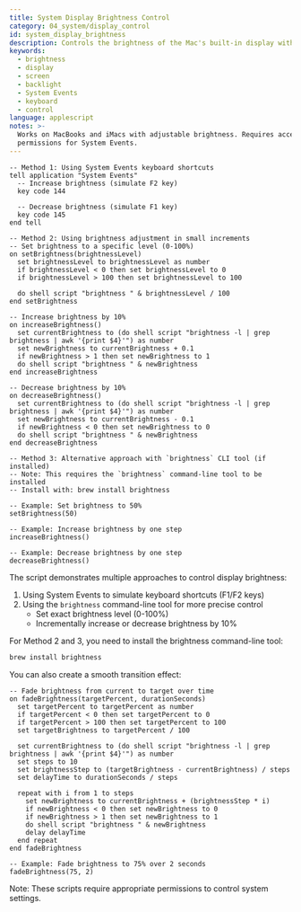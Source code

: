 ```yaml
---
title: System Display Brightness Control
category: 04_system/display_control
id: system_display_brightness
description: Controls the brightness of the Mac's built-in display with precise increments
keywords:
  - brightness
  - display
  - screen
  - backlight
  - System Events
  - keyboard
  - control
language: applescript
notes: >-
  Works on MacBooks and iMacs with adjustable brightness. Requires accessibility
  permissions for System Events.
---
```


```applescript
-- Method 1: Using System Events keyboard shortcuts
tell application "System Events"
  -- Increase brightness (simulate F2 key)
  key code 144
  
  -- Decrease brightness (simulate F1 key)
  key code 145
end tell

-- Method 2: Using brightness adjustment in small increments
-- Set brightness to a specific level (0-100%)
on setBrightness(brightnessLevel)
  set brightnessLevel to brightnessLevel as number
  if brightnessLevel < 0 then set brightnessLevel to 0
  if brightnessLevel > 100 then set brightnessLevel to 100
  
  do shell script "brightness " & brightnessLevel / 100
end setBrightness

-- Increase brightness by 10%
on increaseBrightness()
  set currentBrightness to (do shell script "brightness -l | grep brightness | awk '{print $4}'") as number
  set newBrightness to currentBrightness + 0.1
  if newBrightness > 1 then set newBrightness to 1
  do shell script "brightness " & newBrightness
end increaseBrightness

-- Decrease brightness by 10%
on decreaseBrightness()
  set currentBrightness to (do shell script "brightness -l | grep brightness | awk '{print $4}'") as number
  set newBrightness to currentBrightness - 0.1
  if newBrightness < 0 then set newBrightness to 0
  do shell script "brightness " & newBrightness
end decreaseBrightness

-- Method 3: Alternative approach with `brightness` CLI tool (if installed)
-- Note: This requires the `brightness` command-line tool to be installed
-- Install with: brew install brightness

-- Example: Set brightness to 50%
setBrightness(50)

-- Example: Increase brightness by one step
increaseBrightness()

-- Example: Decrease brightness by one step
decreaseBrightness()
```

The script demonstrates multiple approaches to control display brightness:

1. Using System Events to simulate keyboard shortcuts (F1/F2 keys)
2. Using the `brightness` command-line tool for more precise control
   - Set exact brightness level (0-100%)
   - Incrementally increase or decrease brightness by 10%

For Method 2 and 3, you need to install the brightness command-line tool:
```bash
brew install brightness
```

You can also create a smooth transition effect:

```applescript
-- Fade brightness from current to target over time
on fadeBrightness(targetPercent, durationSeconds)
  set targetPercent to targetPercent as number
  if targetPercent < 0 then set targetPercent to 0
  if targetPercent > 100 then set targetPercent to 100
  set targetBrightness to targetPercent / 100
  
  set currentBrightness to (do shell script "brightness -l | grep brightness | awk '{print $4}'") as number
  set steps to 10
  set brightnessStep to (targetBrightness - currentBrightness) / steps
  set delayTime to durationSeconds / steps
  
  repeat with i from 1 to steps
    set newBrightness to currentBrightness + (brightnessStep * i)
    if newBrightness < 0 then set newBrightness to 0
    if newBrightness > 1 then set newBrightness to 1
    do shell script "brightness " & newBrightness
    delay delayTime
  end repeat
end fadeBrightness

-- Example: Fade brightness to 75% over 2 seconds
fadeBrightness(75, 2)
```

Note: These scripts require appropriate permissions to control system settings.
